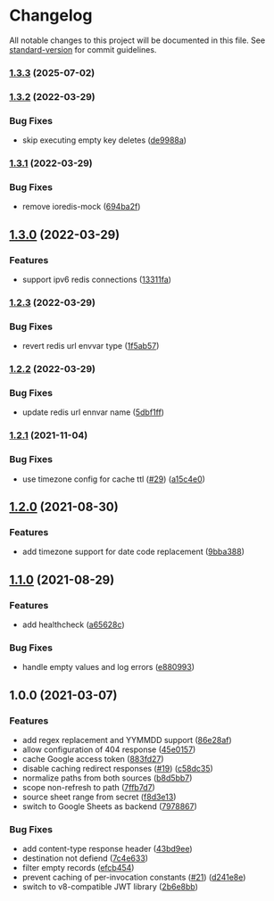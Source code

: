 # Changelog

All notable changes to this project will be documented in this file. See [standard-version](https://github.com/conventional-changelog/standard-version) for commit guidelines.

### [1.3.3](https://github.com/with-the-ranks/fly-shortener/compare/v1.3.2...v1.3.3) (2025-07-02)

### [1.3.2](https://github.com/politics-rewired/fly-shortener/compare/v1.3.1...v1.3.2) (2022-03-29)


### Bug Fixes

* skip executing empty key deletes ([de9988a](https://github.com/politics-rewired/fly-shortener/commit/de9988aba6fbf58a2e1205ea7c3b04a63688bd76))

### [1.3.1](https://github.com/politics-rewired/fly-shortener/compare/v1.3.0...v1.3.1) (2022-03-29)


### Bug Fixes

* remove ioredis-mock ([694ba2f](https://github.com/politics-rewired/fly-shortener/commit/694ba2f344cefb9b9d488e17aaeb6695990064df))

## [1.3.0](https://github.com/politics-rewired/fly-shortener/compare/v1.2.3...v1.3.0) (2022-03-29)


### Features

* support ipv6 redis connections ([13311fa](https://github.com/politics-rewired/fly-shortener/commit/13311fac76c6f32606a94e929c62b160c06d57cb))

### [1.2.3](https://github.com/politics-rewired/fly-shortener/compare/v1.2.2...v1.2.3) (2022-03-29)


### Bug Fixes

* revert redis url envvar type ([1f5ab57](https://github.com/politics-rewired/fly-shortener/commit/1f5ab57833e8c43fd78e64932adecbec2dd63d79))

### [1.2.2](https://github.com/politics-rewired/fly-shortener/compare/v1.2.1...v1.2.2) (2022-03-29)


### Bug Fixes

* update redis url ennvar name ([5dbf1ff](https://github.com/politics-rewired/fly-shortener/commit/5dbf1ffdb064a6243e21dda00d7b6c9209a894a6))

### [1.2.1](https://github.com/politics-rewired/fly-shortener/compare/v1.2.0...v1.2.1) (2021-11-04)


### Bug Fixes

* use timezone config for cache ttl ([#29](https://github.com/politics-rewired/fly-shortener/issues/29)) ([a15c4e0](https://github.com/politics-rewired/fly-shortener/commit/a15c4e080b9ff525ca5745982ce7b2355adb0692))

## [1.2.0](https://github.com/politics-rewired/fly-shortener/compare/v1.1.0...v1.2.0) (2021-08-30)


### Features

* add timezone support for date code replacement ([9bba388](https://github.com/politics-rewired/fly-shortener/commit/9bba38873fa1701f689ced57fca4ea3fc607fe52))

## [1.1.0](https://github.com/politics-rewired/fly-shortener/compare/v1.0.0...v1.1.0) (2021-08-29)


### Features

* add healthcheck ([a65628c](https://github.com/politics-rewired/fly-shortener/commit/a65628ca1360260eafc8df694db2544f125015d6))


### Bug Fixes

* handle empty values and log errors ([e880993](https://github.com/politics-rewired/fly-shortener/commit/e88099305d3303c12fc82ae37488b7c080186af1))

## 1.0.0 (2021-03-07)


### Features

* add regex replacement and YYMMDD support ([86e28af](https://github.com/politics-rewired/fly-shortener/commit/86e28af5afef41c6fcf1e24df4b9a78945d50199))
* allow configuration of 404 response ([45e0157](https://github.com/politics-rewired/fly-shortener/commit/45e0157452b0e1dbd0c9013b9e9d41536e78da94))
* cache Google access token ([883fd27](https://github.com/politics-rewired/fly-shortener/commit/883fd273f02f06596918f59701f26e12ec474217))
* disable caching redirect responses ([#19](https://github.com/politics-rewired/fly-shortener/issues/19)) ([c58dc35](https://github.com/politics-rewired/fly-shortener/commit/c58dc35bfe76c7b409b304cdbb9347a14493291a))
* normalize paths from both sources ([b8d5bb7](https://github.com/politics-rewired/fly-shortener/commit/b8d5bb7cbeedcf595d2948a3e2954a823cea356f))
* scope non-refresh to path ([7ffb7d7](https://github.com/politics-rewired/fly-shortener/commit/7ffb7d7e69ea528eff6640be0ebeba8bac4b993c))
* source sheet range from secret ([f8d3e13](https://github.com/politics-rewired/fly-shortener/commit/f8d3e134fbd116b41660b817e2bc936af25ae1e0))
* switch to Google Sheets as backend ([7978867](https://github.com/politics-rewired/fly-shortener/commit/79788675a4c7835b391b5d4d543f42003ff4a87e))


### Bug Fixes

* add content-type response header ([43bd9ee](https://github.com/politics-rewired/fly-shortener/commit/43bd9ee679e8f422ac420bbf360d8c425fb6cb84))
* destination not defiend ([7c4e633](https://github.com/politics-rewired/fly-shortener/commit/7c4e633ac6b8ee7fe6094b9fa7254e97f93b83dd))
* filter empty records ([efcb454](https://github.com/politics-rewired/fly-shortener/commit/efcb454275f8a98a214e298c6e2bd829363a7d34))
* prevent caching of per-invocation constants ([#21](https://github.com/politics-rewired/fly-shortener/issues/21)) ([d241e8e](https://github.com/politics-rewired/fly-shortener/commit/d241e8e54eb2f03b94e4d496f3dfebf120834a5c))
* switch to v8-compatible JWT library ([2b6e8bb](https://github.com/politics-rewired/fly-shortener/commit/2b6e8bbbc7a13a29c4b2b16671097587c6687bfe))
